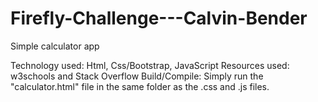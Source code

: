 # Firefly-Challenge---Calvin-Bender

Simple calculator app 

Technology used: Html, Css/Bootstrap, JavaScript
Resources used: w3schools and Stack Overflow
Build/Compile: Simply run the "calculator.html" file in the same folder as the .css and .js files.
